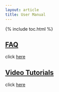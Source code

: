 ```yaml
---
layout: article
title: User Manual
---
```


{% include toc.html %}

## [FAQ][0]

click [here][0]

## [Video Tutorials][1]

click [here][1]

[0]: /doc/faq "FAQ"
[1]: /doc/tutorials "Video Tutorials"